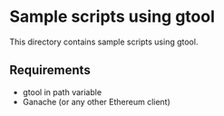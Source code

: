 # Sample scripts using gtool

This directory contains sample scripts using gtool.

## Requirements

- gtool in path variable
- Ganache (or any other Ethereum client)